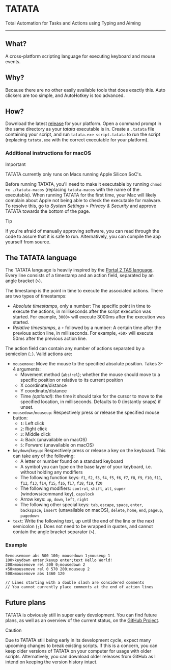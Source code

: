 # TATATA

Total Automation for Tasks and Actions using Typing and Aiming

---

## What?

A cross-platform scripting language for executing keyboard and mouse events.

## Why?

Because there are no other easily available tools that does exactly this. Auto clickers are too simple, and AutoHotkey
is too advanced.

## How?

Download the latest [release](https://github.com/soni801/tatata/releases) for your platform. Open a command prompt in
the same directory as your _tatata_ executable is in. Create a `.tatata` file containing your script, and run
`tatata.exe script.tatata` to run the script (replacing `tatata.exe` with the correct executable for your platform).

### Additional instructions for macOS

> [!IMPORTANT]
> TATATA currently only runs on Macs running Apple Silicon SoC's.

Before running TATATA, you'll need to make it executable by running `chmod +x ./tatata-macos` (replacing `tatata-macos`
with the name of the executable). When running TATATA for the first time, your Mac will likely complain about Apple not
being able to check the executable for malware. To resolve this, go to _System Settings > Privacy & Security_ and
approve TATATA towards the bottom of the page.

> [!TIP]
> If you're afraid of manually approving software, you can read through the code to assure that it is safe to run.
> Alternatively, you can compile the app yourself from source.

## The TATATA language

The TATATA language is heavily inspired by the [Portal 2 TAS language](https://wiki.portal2.sr/TASing). Every line
consists of a timestamp and an action field, separated by an angle bracket (`>`).

The timestamp is the point in time to execute the associated actions. There are two types of timestamps:

- _Absolute timestamps_, only a number: The specific point in time to execute the actions, in milliseconds after the
  script execution was started. For example, `3000>` will execute 3000ms after the execution was started.
- _Relative timestamps_, a `+` followed by a number: A certain time after the previous action line, in milliseconds. For
  example, `+50>` will execute 50ms after the previous action line.

The action field can contain any number of actions separated by a semicolon (`;`). Valid actions are:

- `mousemove`: Move the mouse to the specified absolute position. Takes 3-4 arguments:
  - Movement method (`abs`/`rel`); whether the mouse should move to a specific position or relative to its current position
  - X coordinate/distance
  - Y coordinate/distance
  - Time _(optional)_: the time it should take for the cursor to move to the specified location, in milliseconds.
    Defaults to 0 (instantly snaps) if unset.
- `mousedown`/`mouseup`: Respectively press or release the specified mouse button:
  - `1`: Left click
  - `2`: Right click
  - `3`: Middle click
  - `4`: Back (unavailable on macOS)
  - `5`: Forward (unavailable on macOS)
- `keydown`/`keyup`: Respectively press or release a key on the keyboard. This can take any of the following:
  - A letter or number found on a standard keyboard
  - A symbol you can type on the base layer of your keyboard, i.e. without holding any modifiers
  - The following function keys: `f1`, `f2`, `f3`, `f4`, `f5`, `f6`, `f7`, `f8`, `f9`, `f10`, `f11`, `f12`, `f13`,
  `f14`, `f15`, `f16`, `f17`, `f18`, `f19`, `f20`
  - The following modifiers: `control`, `shift`, `alt`, `super` (windows/command key), `capslock`
  - Arrow keys: `up`, `down`, `left`, `right`
  - The following other special keys: `tab`, `escape`, `space`, `enter`, `backspace`, `insert` (unavailable on macOS),
  `delete`, `home`, `end`, `pageup`, `pagedown`
- `text`: Write the following text, up until the end of the line or the next semicolon (`;`). Does not need to be
  wrapped in quotes, and cannot contain the angle bracket separator (`>`).

### Example

```
0>mousemove abs 500 100; mousedown 1;mouseup 1
100>keydown enter;keyup enter;text Hello World!
200>mousemove rel 300 0;mousedown 2
+50>mousemove rel 0 570 200;mouseup 2
500>mousemove abs 1460 120

// Lines starting with a double slash are considered comments
// You cannot currently place comments at the end of action lines
```

## Future plans

TATATA is obviously still in super early development. You can find future plans, as well as an overview of the current
status, on the [GitHub Project](https://github.com/users/soni801/projects/6).

> [!CAUTION]
> Due to TATATA still being early in its development cycle, expect many upcoming changes to break existing scripts.
> If this is a concern, you can keep older versions of TATATA on your computer for usage with older scripts.
> Alternatively, you can download older releases from GitHub as I intend on keeping the version history intact.
